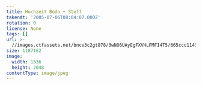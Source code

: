 ```yaml
---
title: Hochzeit Bodo + Steff
takenAt: '2005-07-06T08:04:07.000Z'
rotation: 0
license: None
tags: []
url: >-
  //images.ctfassets.net/bncv3c2gt878/3wNO6UAyEgFXVHLFMFI4T5/665ccc1143254beb4db2d292f547f42f/hochzeit-bodo--steff_4560373326_o
size: 1187162
image:
  width: 1536
  height: 2048
contentType: image/jpeg
---
```


